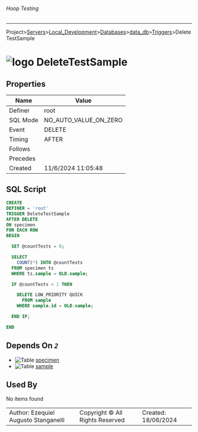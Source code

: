 ###### Hoop Testing
___
Project>[Servers](../../../../Servers.md)>[Local_Development](../../../Local_Development.md)>[Databases](../../Databases.md)>[data_db](../data_db.md)>[Triggers](Triggers.md)>DeleteTestSample


# ![logo](../../../../../Images/trigger64.svg) DeleteTestSample


## <a name="#Properties"></a>Properties
|Name|Value|
|---|---|
|Definer|root|
|SQL Mode|NO_AUTO_VALUE_ON_ZERO|
|Event|DELETE|
|Timing|AFTER|
|Follows||
|Precedes||
|Created|11/6/2024 11:05:48|


## <a name="#SqlScript"></a>SQL Script
```SQL
CREATE
DEFINER = 'root'
TRIGGER DeleteTestSample
AFTER DELETE
ON specimen
FOR EACH ROW
BEGIN

  SET @countTests = 0;

  SELECT
    COUNT(*) INTO @countTests
  FROM specimen ts
  WHERE ts.sample = OLD.sample;

  IF @countTests < 1 THEN

    DELETE LOW_PRIORITY QUICK
      FROM sample
    WHERE sample.id = OLD.sample;

  END IF;

END
```

## <a name="#DependsOn"></a>Depends On _`2`_
- ![Table](../../../../../Images/table.svg) [specimen](../Tables/specimen.md)
- ![Table](../../../../../Images/table.svg) [sample](../Tables/sample.md)


## <a name="#UsedBy"></a>Used By
No items found

||||
|---|---|---|
|Author: Ezequiel Augusto Stanganelli|Copyright © All Rights Reserved|Created: 18/06/2024|